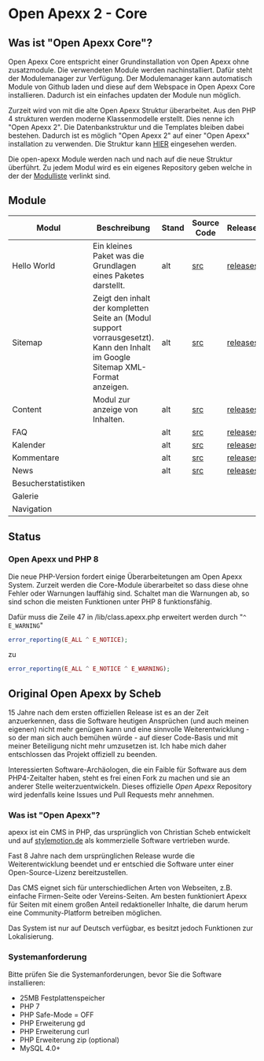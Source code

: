 # Open Apexx 2 - Core

## Was ist "Open Apexx Core"?

Open Apexx Core entspricht einer Grundinstallation von Open Apexx ohne zusatzmodule. Die verwendeten Module werden nachinstalliert. Dafür steht der Modulemanager zur Verfügung. Der Modulemanager kann automatisch Module von Github laden und diese auf dem Webspace in Open Apexx Core installieren. Dadurch ist ein einfaches updaten der Module nun möglich.

Zurzeit wird von mit die alte Open Apexx Struktur überarbeitet. Aus den PHP 4 strukturen werden moderne Klassenmodelle erstellt. Dies nenne ich "Open Apexx 2". Die Datenbankstruktur und die Templates bleiben dabei bestehen. Dadurch ist es möglich "Open Apexx 2" auf einer "Open Apexx" installation zu verwenden.
Die Struktur kann [HIER](doc/structure.md) eingesehen werden.

Die open-apexx Module werden nach und nach auf die neue Struktur überführt. Zu jedem Modul wird es ein eigenes Repository geben welche in der der [Modulliste](MODULES.md) verlinkt sind.

## Module

|Modul|Beschreibung|Stand|Source Code|Releases|
|-----|------------|-----|-----------|--------|
|Hello World|Ein kleines Paket was die Grundlagen eines Paketes darstellt.|alt|[src](https://github.com/Tropby/open-apexx-helloworld)|[releases](https://github.com/Tropby/open-apexx-helloworld/releases)|
|Sitemap|Zeigt den inhalt der kompletten Seite an (Modul support vorrausgesetzt). Kann den Inhalt im Google Sitemap XML-Format anzeigen.|alt|[src](https://github.com/Tropby/open-apexx-sitemap)|[releases](https://github.com/Tropby/open-apexx-sitemap/releases)|
|Content|Modul zur anzeige von Inhalten.|alt|[src](https://github.com/Tropby/open-apexx-content)|[releases](https://github.com/Tropby/open-apexx-content/releases)|
|FAQ|  |alt|[src](https://github.com/Tropby/open-apexx-faq)|[releases](https://github.com/Tropby/open-apexx-faq/releases)|
|Kalender|  |alt|[src](https://github.com/Tropby/open-apexx-calendar)|[releases](https://github.com/Tropby/open-apexx-calendar/releases)|
|Kommentare|  |alt|[src](https://github.com/Tropby/open-apexx-comments)|[releases](https://github.com/Tropby/open-apexx-comments/releases)|
|News|  |alt|[src](https://github.com/Tropby/open-apexx-news)|[releases](https://github.com/Tropby/open-apexx-news/releases)|
|Besucherstatistiken|  ||||
|Galerie|  ||||
|Navigation|  ||||

## Status

### Open Apexx und PHP 8

Die neue PHP-Version fordert einige Überarbeitetungen am Open Apexx System. Zurzeit werden die Core-Module überarbeitet so dass diese ohne Fehler oder Warnungen lauffähig sind. Schaltet man die Warnungen ab, so sind schon die meisten Funktionen unter PHP 8 funktionsfähig.

Dafür muss die Zeile 47 in /lib/class.apexx.php erweitert werden durch "`^ E_WARNING`"

```PHP
error_reporting(E_ALL ^ E_NOTICE);
```

zu

```PHP
error_reporting(E_ALL ^ E_NOTICE ^ E_WARNING);
```

## Original Open Apexx by Scheb

15 Jahre nach dem ersten offiziellen Release ist es an der Zeit anzuerkennen, dass die Software heutigen Ansprüchen
(und auch meinen eigenen) nicht mehr genügen kann und eine sinnvolle Weiterentwicklung - so der man sich auch bemühen
würde - auf dieser Code-Basis und mit meiner Beteiligung nicht mehr umzusetzen ist. Ich habe mich daher entschlossen
das Projekt offiziell zu beenden.

Interessierten Software-Archäologen, die ein Faible für Software aus dem PHP4-Zeitalter haben, steht es frei einen
Fork zu machen und sie an anderer Stelle weiterzuentwickeln. Dieses offizielle *Open Apexx* Repository wird
jedenfalls keine Issues und Pull Requests mehr annehmen.

### Was ist "Open Apexx"?

apexx ist ein CMS in PHP, das ursprünglich von Christian Scheb entwickelt und auf [stylemotion.de](http://www.stylemotion.de) als
kommerzielle Software vertrieben wurde.

Fast 8 Jahre nach dem ursprünglichen Release wurde die Weiterentwicklung beendet und er entschied die Software unter
einer Open-Source-Lizenz bereitzustellen.

Das CMS eignet sich für unterschiedlichen Arten von Webseiten, z.B. einfache Firmen-Seite oder Vereins-Seiten. Am besten
funktioniert Apexx für Seiten mit einem großen Anteil redaktioneller Inhalte, die darum herum eine Community-Platform
betreiben möglichen.

Das System ist nur auf Deutsch verfügbar, es besitzt jedoch Funktionen zur Lokalisierung.

### Systemanforderung

Bitte prüfen Sie die Systemanforderungen, bevor Sie die Software installieren:

* 25MB Festplattenspeicher
* PHP 7
* PHP Safe-Mode = OFF
* PHP Erweiterung gd
* PHP Erweiterung curl
* PHP Erweiterung zip (optional)
* MySQL 4.0+
